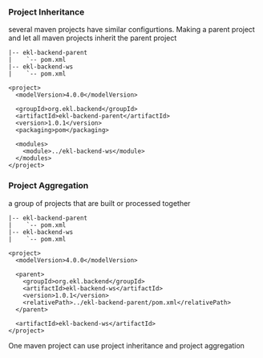 ### Project Inheritance
several maven projects have similar configurtions. Making a parent project and let all maven projects inherit the parent project
````
|-- ekl-backend-parent
|    `-- pom.xml
|-- ekl-backend-ws
|    `-- pom.xml
````
````
<project>
  <modelVersion>4.0.0</modelVersion>
 
  <groupId>org.ekl.backend</groupId>
  <artifactId>ekl-backend-parent</artifactId>
  <version>1.0.1</version>
  <packaging>pom</packaging>
 
  <modules>
    <module>../ekl-backend-ws</module>
  </modules>
</project>
````

### Project Aggregation
a group of projects that are built or processed together
````
|-- ekl-backend-parent
|    `-- pom.xml
|-- ekl-backend-ws
|    `-- pom.xml
````
````
<project>
  <modelVersion>4.0.0</modelVersion>
 
  <parent>
    <groupId>org.ekl.backend</groupId>
    <artifactId>ekl-backend-ws</artifactId>
    <version>1.0.1</version>
    <relativePath>../ekl-backend-parent/pom.xml</relativePath>
  </parent>
 
  <artifactId>ekl-backend-ws</artifactId>
</project>
````
One maven project can use project inheritance and project aggregation
